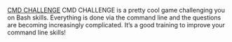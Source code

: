 [CMD CHALLENGE](https://cmdchallenge.com/)
CMD CHALLENGE is a pretty cool game challenging you on Bash skills. 
Everything is done via the command line and the questions are becoming increasingly complicated. 
It’s a good training to improve your command line skills!
